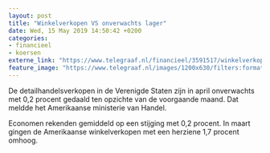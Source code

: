 ```yaml
---
layout: post
title: "Winkelverkopen VS onverwachts lager"
date: Wed, 15 May 2019 14:50:42 +0200
categories: 
- financieel 
- koersen 
externe_link: "https://www.telegraaf.nl/financieel/3591517/winkelverkopen-vs-onverwachts-lager"
feature_image: "https://www.telegraaf.nl/images/1200x630/filters:format(jpeg):quality(80)/cdn-kiosk-api.telegraaf.nl/1d8c2712-7710-11e9-bc2d-02d2fb1aa1d7.jpg"
---
```


<p class="intro">De detailhandelsverkopen in de Verenigde Staten zijn in april onverwachts met 0,2 procent gedaald ten opzichte van de voorgaande maand. Dat meldde het Amerikaanse ministerie van Handel.</p> <p>Economen rekenden gemiddeld op een stijging met 0,2 procent. In maart gingen de Amerikaanse winkelverkopen met een herziene 1,7 procent omhoog.</p>
